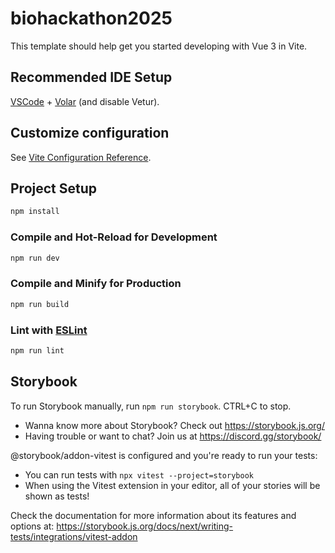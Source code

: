 # biohackathon2025

This template should help get you started developing with Vue 3 in Vite.

## Recommended IDE Setup

[VSCode](https://code.visualstudio.com/) + [Volar](https://marketplace.visualstudio.com/items?itemName=Vue.volar) (and disable Vetur).

## Customize configuration

See [Vite Configuration Reference](https://vite.dev/config/).

## Project Setup

```sh
npm install
```

### Compile and Hot-Reload for Development

```sh
npm run dev
```

### Compile and Minify for Production

```sh
npm run build
```

### Lint with [ESLint](https://eslint.org/)

```sh
npm run lint
```

## Storybook

To run Storybook manually, run `npm run storybook`. CTRL+C to stop.

- Wanna know more about Storybook? Check out https://storybook.js.org/
- Having trouble or want to chat? Join us at https://discord.gg/storybook/

@storybook/addon-vitest is configured and you're ready to run your tests:

- You can run tests with `npx vitest --project=storybook`
- When using the Vitest extension in your editor, all of your stories will be shown as tests!

Check the documentation for more information about its features and options at: https://storybook.js.org/docs/next/writing-tests/integrations/vitest-addon
